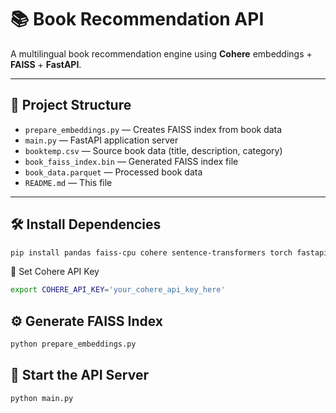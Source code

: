# 📚 Book Recommendation API

A multilingual book recommendation engine using **Cohere** embeddings + **FAISS** + **FastAPI**.

---

## 📁 Project Structure

- `prepare_embeddings.py` — Creates FAISS index from book data  
- `main.py` — FastAPI application server  
- `booktemp.csv` — Source book data (title, description, category)  
- `book_faiss_index.bin` — Generated FAISS index file  
- `book_data.parquet` — Processed book data  
- `README.md` — This file  

---

## 🛠️ Install Dependencies

```bash
pip install pandas faiss-cpu cohere sentence-transformers torch fastapi uvicorn
```

🔑 Set Cohere API Key
```bash
export COHERE_API_KEY='your_cohere_api_key_here'
```

## ⚙️ Generate FAISS Index
```bash
python prepare_embeddings.py
```

## 🚀 Start the API Server
```bash
python main.py
```
